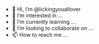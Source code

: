 - 👋 Hi, I’m @lickingyouallover
- 👀 I’m interested in ...
- 🌱 I’m currently learning ...
- 💞️ I’m looking to collaborate on ...
- 📫 How to reach me ...

<!---
lickingyouallover/lickingyouallover is a ✨ special ✨ repository because its `README.md` (this file) appears on your GitHub profile.
You can click the Preview link to take a look at your changes.
--->

